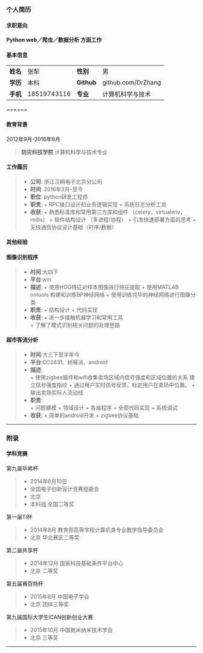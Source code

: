 ### 个人简历

#### 求职意向

**Python web／爬虫／数据分析 方面工作**

#### 基本信息

|||||
|:---|:---|:---|:---|
|**姓名**|张犁|**性别**|男|
|**学历**|本科|**Github**|github.com/DrZhang|
|**手机**|18519743116|**专业**|计算机科学与技术|


======

#### 教育背景

2012年9月-2016年6月
> **防灾科技学院** 计算机科学与技术专业

#### 工作履历

> - **公司**: 浙江汉朔电子北京分公司
> - **时间**: 2016年3月-至今
> - **职位**: python研发工程师
> - **职责**: 
    + RPC接口设计和业务逻辑实现
    + 系统日志分析工具
> - **收获**: 
    + 熟悉标准库和常用第三方库和组件 （celery，virtualenv，redis）
    + 软件结构设计 （多进程/协程）
    + 引发快速部署方面的思考
    + 无线通信协议设计基础（时序/数据）

#### 其他经验
#### 图像识别程序

> - **时间**:大四下
> - **平台**:win
> - **描述**:
    + 使用HOG特征对样本图像进行特征提取
    + 使用MATLAB nntools 构建和训练BP神经网络
    + 使用训练完毕的神经网络进行图像分类
> - **职责**:
    + 结构设计
    + 代码实现
> - **收获**:
    + 进一步接触机器学习和常用工具        
    + 了解了模式识别相关问题的处理思路

#### 超市客流分析

> - **时间**:大三下至半年今
> - **平台**:CC2431、树莓派、android
> - **描述**:        
    + 使用zigbee器件和wifi收集卖场区域内信号强度和区域位置的关系 建立信号强度指纹
    + 通过用户实时信号反馈，标定用户在卖场中位置。
    + 输出卖场实际人流动线
> - **职责**:        
    + 问题建模
    + 领域设计
    + 各端程序
    + 全部代码实现
    + 系统调试        
> - **收获**:
    + 简单的android开发
    + zigbee协议基础

--------

### 附录

#### 学科竞赛

第九届毕昇杯
> - 2014年6月10日
> - 全国电子创新设计竞赛组委会 
> - 北京
> - 本科组 全国二等奖

第一届TI杯
> - 2014年8月 教育部高等学校计算机类专业教学指导委员会 
> - 北京 华北赛区二等奖

第二届共享杯
> - 2014年12月 国家科技基础条件平台中心 
> - 北京 二等奖

第五届赛百特杯
> - 2015年8月 中国电子学会
> - 北京 团体三等奖

第九届国际大学生iCAN创新创业大赛
> - 2015年10月 中国微米纳米技术学会 
> - 北京 三等奖

-------
